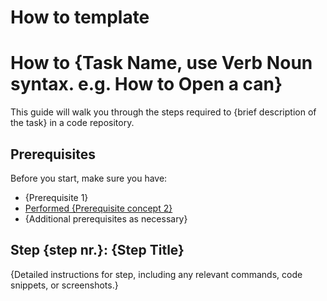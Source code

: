 # How to template
# How to {Task Name, use Verb Noun syntax. e.g. How to Open a can}

This guide will walk you through the steps required to {brief description of the task} in a code repository.

<!-- This is an optional element. Feel free to remove. -->
## Prerequisites

Before you start, make sure you have:

- {Prerequisite 1}
- [Performed {Prerequisite concept 2}](/tutorials/basic-tutorial-tmpl)
- {Additional prerequisites as necessary}

<!-- This is an optional element. Feel free to remove. -->
<!-- This is a repeated element. repeat when necessary. -->
## Step {step nr.}: {Step Title}

{Detailed instructions for step, including any relevant commands, code snippets, or screenshots.}
